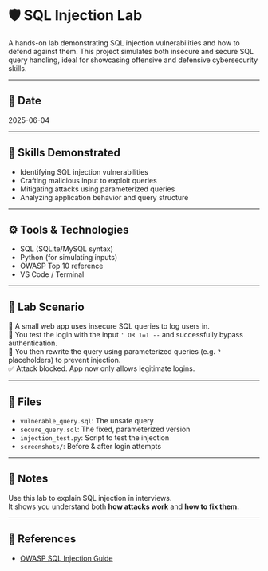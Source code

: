 # 🛡️ SQL Injection Lab

A hands-on lab demonstrating SQL injection vulnerabilities and how to defend against them. This project simulates both insecure and secure SQL query handling, ideal for showcasing offensive and defensive cybersecurity skills.

---

## 📅 Date

2025-06-04

---

## 🧠 Skills Demonstrated

- Identifying SQL injection vulnerabilities
- Crafting malicious input to exploit queries
- Mitigating attacks using parameterized queries
- Analyzing application behavior and query structure

---

## ⚙️ Tools & Technologies

- SQL (SQLite/MySQL syntax)
- Python (for simulating inputs)
- OWASP Top 10 reference
- VS Code / Terminal

---

## 🚨 Lab Scenario

🧪 A small web app uses insecure SQL queries to log users in.  
🎯 You test the login with the input `' OR 1=1 --` and successfully bypass authentication.  
🔐 You then rewrite the query using parameterized queries (e.g. `?` placeholders) to prevent injection.  
✅ Attack blocked. App now only allows legitimate logins.

---

## 📁 Files

- `vulnerable_query.sql`: The unsafe query
- `secure_query.sql`: The fixed, parameterized version
- `injection_test.py`: Script to test the injection
- `screenshots/`: Before & after login attempts

---

## 📝 Notes

Use this lab to explain SQL injection in interviews.  
It shows you understand both **how attacks work** and **how to fix them.**

---

## 🔗 References

- [OWASP SQL Injection Guide](https://owasp.org/www-community/attacks/SQL_Injection)

